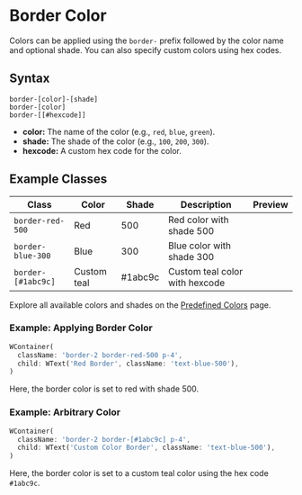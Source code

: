 # Border Color

Colors can be applied using the `border-` prefix followed by the color name and optional shade. You can also specify custom colors using hex codes.

## Syntax

```text
border-[color]-[shade]
border-[color]
border-[[#hexcode]]
```

- **color:** The name of the color (e.g., `red`, `blue`, `green`).
- **shade:** The shade of the color (e.g., `100`, `200`, `300`).
- **hexcode:** A custom hex code for the color.

## Example Classes

| **Class**          | **Color**   | **Shade** | **Description**                | **Preview**                                             |
|--------------------|-------------|-----------|--------------------------------|---------------------------------------------------------|
| `border-red-500`   | Red         | 500       | Red color with shade 500       | <div class="w-8 h-8 rounded bg-red-500 shadow"></div>   |
| `border-blue-300`  | Blue        | 300       | Blue color with shade 300      | <div class="w-8 h-8 rounded bg-blue-300 shadow"></div>  |
| `border-[#1abc9c]` | Custom teal | #1abc9c   | Custom teal color with hexcode | <div class="w-8 h-8 rounded bg-[#1abc9c] shadow"></div> |

Explore all available colors and shades on the [Predefined Colors](/customization/colors) page.

### Example: Applying Border Color

<x-preview path="borders/border_color" size="md" class="min-h-64"></x-preview>

```dart
WContainer(
  className: 'border-2 border-red-500 p-4',
  child: WText('Red Border', className: 'text-blue-500'),
)
```

Here, the border color is set to red with shade 500.

### Example: Arbitrary Color

<x-preview path="borders/border_color_custom" size="md" class="min-h-64"></x-preview>

```dart
WContainer(
  className: 'border-2 border-[#1abc9c] p-4',
  child: WText('Custom Color Border', className: 'text-blue-500'),
)
```

Here, the border color is set to a custom teal color using the hex code `#1abc9c`.
